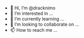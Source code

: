 - 👋 Hi, I’m @dracknimo
- 👀 I’m interested in ...
- 🌱 I’m currently learning ...
- 💞️ I’m looking to collaborate on ...
- 📫 How to reach me ...

<!---
dracknimo/dracknimo is a ✨ special ✨ repository because its `README.md` (this file) appears on your GitHub profile.
You can click the Preview link to take a look at your changes.
--->
